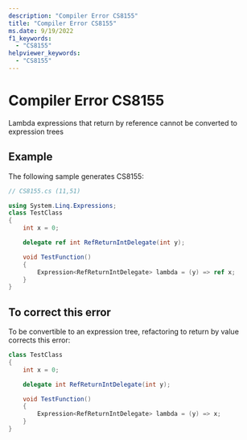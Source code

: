 ```yaml
---
description: "Compiler Error CS8155"
title: "Compiler Error CS8155"
ms.date: 9/19/2022
f1_keywords:
  - "CS8155"
helpviewer_keywords:
  - "CS8155"
---
```

# Compiler Error CS8155

Lambda expressions that return by reference cannot be converted to expression trees

## Example

 The following sample generates CS8155:

```csharp
// CS8155.cs (11,51)

using System.Linq.Expressions;
class TestClass
{
    int x = 0;

    delegate ref int RefReturnIntDelegate(int y);

    void TestFunction()
    {
        Expression<RefReturnIntDelegate> lambda = (y) => ref x;
    }
}
```

## To correct this error

To be convertible to an expression tree, refactoring to return by value corrects this error:

```csharp
class TestClass
{
    int x = 0;

    delegate int RefReturnIntDelegate(int y);

    void TestFunction()
    {
        Expression<RefReturnIntDelegate> lambda = (y) => x;
    }
}
```

